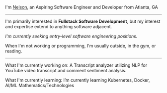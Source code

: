 I'm [Nelson](https://nelsonrodriguez.me/), an Aspiring Software Engineer and Developer from Atlanta, GA

--- 

I'm primarily interested in **Fullstack Software Development**, but my interest and expertise extend to anything software adjacent. 

*I'm currently seeking entry-level software engineering positions.*

When I'm not working or programming, I'm usually outside, in the gym, or reading. 

---

What I'm currently working on: A Transcript analyzer utilizing NLP for YouTube video transcript and comment sentiment analysis.

What I'm currently learning: I’m currently learning Kubernetes, Docker, AI/ML Mathematics/Technologies

